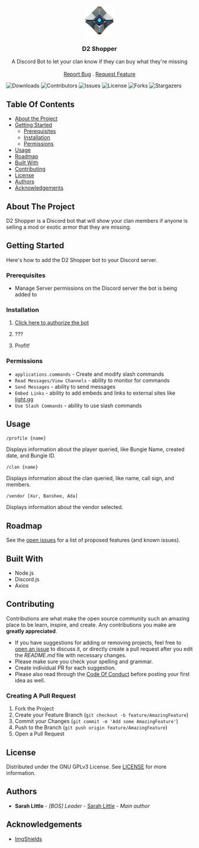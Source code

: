 <br/>
<p align="center">
  <a href="https://github.com/LitSarah/D2-Shopper">
    <img src="img/Ghost.png" alt="Logo" width="80" height="80">
  </a>

  <h3 align="center">D2 Shopper</h3>

  <p align="center">
    A Discord Bot to let your clan know if they can buy what they're missing
    <br/>
    <br/>
    <a href="https://github.com/LitSarah/D2-Shopper/issues">Report Bug</a>
    .
    <a href="https://github.com/LitSarah/D2-Shopper/issues">Request Feature</a>
  </p>
</p>

![Downloads](https://img.shields.io/github/downloads/LitSarah/D2-Shopper/total) ![Contributors](https://img.shields.io/github/contributors/LitSarah/D2-Shopper?color=dark-green) ![Issues](https://img.shields.io/github/issues/LitSarah/D2-Shopper) ![License](https://img.shields.io/github/license/LitSarah/D2-Shopper) ![Forks](https://img.shields.io/github/forks/LitSarah/D2-Shopper?style=social) ![Stargazers](https://img.shields.io/github/stars/LitSarah/D2-Shopper?style=social)

## Table Of Contents

- [About the Project](#about-the-project)
- [Getting Started](#getting-started)
  - [Prerequisites](#prerequisites)
  - [Installation](#installation)
  - [Permissions](#permissions)
- [Usage](#usage)
- [Roadmap](#roadmap)
- [Built With](#built-with)
- [Contributing](#contributing)
- [License](#license)
- [Authors](#authors)
- [Acknowledgements](#acknowledgements)

## About The Project

D2 Shopper is a Discord bot that will show your clan members if anyone is selling a mod or exotic armor that they are missing.

## Getting Started

Here's how to add the D2 Shopper bot to your Discord server.

### Prerequisites

- Manage Server permissions on the Discord server the bot is being added to

### Installation

1. [Click here to authorize the bot](https://discord.com/api/oauth2/authorize?client_id=950413026627059832&permissions=2147503104&scope=bot%20applications.commands)

2. ???

3. Profit!

### Permissions

- `applications.commands` - Create and modify slash commands
- `Read Messages/View Channels` - ability to monitor for commands
- `Send Messages` - ability to send messages
- `Embed Links` - ability to add embeds and links to external sites like [light.gg](https://www.light.gg/)
- `Use Slash Commands` - ability to use slash commands

## Usage

```
/profile {name}
```

Displays information about the player queried, like Bungie Name, created date, and Bungie ID.

```
/clan {name}
```

Displays information about the clan queried, like name, call sign, and members.

```
/vendor [Xur, Banshee, Ada]
```

Displays information about the vendor selected.

## Roadmap

See the [open issues](https://github.com/LitSarah/D2-Shopper/issues) for a list of proposed features (and known issues).

## Built With

- Node.js
- Discord.js
- Axios

## Contributing

Contributions are what make the open source community such an amazing place to be learn, inspire, and create. Any contributions you make are **greatly appreciated**.

- If you have suggestions for adding or removing projects, feel free to [open an issue](https://github.com/LitSarah/D2-Shopper/issues/new) to discuss it, or directly create a pull request after you edit the _README.md_ file with necessary changes.
- Please make sure you check your spelling and grammar.
- Create individual PR for each suggestion.
- Please also read through the [Code Of Conduct](https://github.com/LitSarah/D2-Shopper/blob/main/CODE_OF_CONDUCT.md) before posting your first idea as well.

### Creating A Pull Request

1. Fork the Project
2. Create your Feature Branch (`git checkout -b feature/AmazingFeature`)
3. Commit your Changes (`git commit -m 'Add some AmazingFeature'`)
4. Push to the Branch (`git push origin feature/AmazingFeature`)
5. Open a Pull Request

## License

Distributed under the GNU GPLv3 License. See [LICENSE](https://github.com/LitSarah/D2-Shopper/blob/main/LICENSE.md) for more information.

## Authors

- **Sarah Little** - _[BOS] Leader_ - [Sarah Little](https://github.com/LitSarah/) - _Main author_

## Acknowledgements

- [ImgShields](https://shields.io/)
